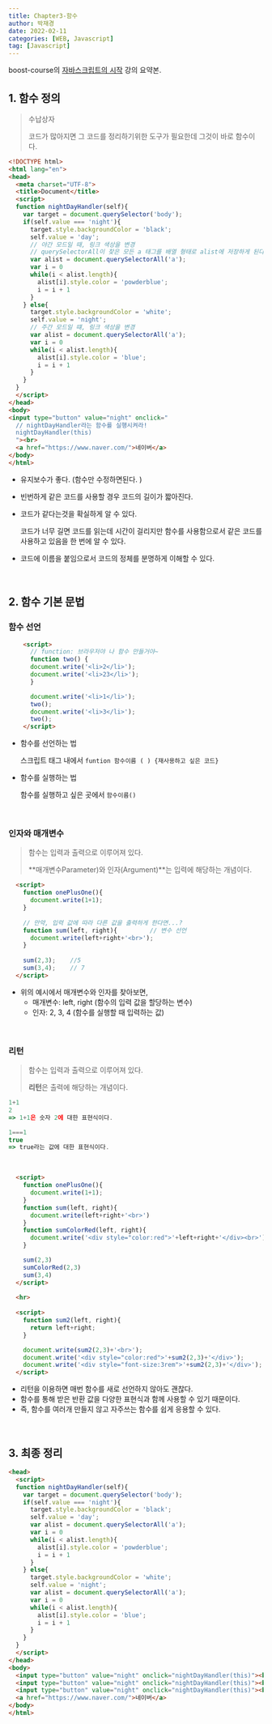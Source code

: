 ```yaml
---
title: Chapter3-함수
author: 박재경
date: 2022-02-11
categories: [WEB, Javascript]
tag: [Javascript]
---
```


  boost-course의 [자바스크립트의 시작](https://www.boostcourse.org/cs124/) 강의 요약본.

## 1. 함수 정의 

> 수납상자
>
> 코드가 많아지면 그 코드를 정리하기위한 도구가 필요한데 그것이 바로 함수이다. 

```html
<!DOCTYPE html>
<html lang="en">
<head>
  <meta charset="UTF-8">
  <title>Document</title>
  <script>
  function nightDayHandler(self){
    var target = document.querySelector('body');
    if(self.value === 'night'){
      target.style.backgroundColor = 'black';
      self.value = 'day';
      // 야간 모드일 때, 링크 색상을 변경
      // querySelectorAll이 찾은 모든 a 태그를 배열 형태로 alist에 저장하게 된다.
      var alist = document.querySelectorAll('a');
      var i = 0
      while(i < alist.length){
        alist[i].style.color = 'powderblue';
        i = i + 1
      }
    } else{
      target.style.backgroundColor = 'white';
      self.value = 'night';
      // 주간 모드일 떄, 링크 색상을 변경
      var alist = document.querySelectorAll('a');
      var i = 0
      while(i < alist.length){
        alist[i].style.color = 'blue';
        i = i + 1
      }
    }
  } 
  </script>
</head>
<body>
<input type="button" value="night" onclick="
  // nightDayHandler라는 함수를 실행시켜라!
  nightDayHandler(this)
  "><br>
  <a href="https://www.naver.com/">네이버</a>
</body>
</html>
```

- 유지보수가 좋다. (함수만 수정하면된다. )

- 빈번하게 같은 코드를 사용할 경우 코드의 길이가 짧아진다.

- 코드가 같다는것을 확실하게 알 수 있다.

  코드가 너무 길면 코드를 읽는데 시간이 걸리지만 함수를 사용함으로서 같은 코드를 사용하고 있음을 한 번에 알 수 있다. 

- 코드에 이름을 붙임으로서 코드의 정체를 분명하게 이해할 수 있다. 

<br>

## 2. 함수 기본 문법 

### 함수 선언

```html
    <script>
      // function: 브라우저야 나 함수 만들거야~
      function two() {
      document.write('<li>2</li>');
      document.write('<li>23</li>');
      }

      document.write('<li>1</li>');
      two();
      document.write('<li>3</li>');
      two();
    </script>
```

- 함수를 선언하는 법

  스크립트 태그 내에서 `funtion 함수이름 ( ) {재사용하고 싶은 코드}`

- 함수를 실행하는 법

  함수를 실행하고 싶은 곳에서 `함수이름()`

<br>

### 인자와 매개변수

> 함수는 입력과 출력으로 이루어져 있다.
>
> **매개변수Parameter)와 인자(Argument)**는 입력에 해당하는 개념이다.

```html
  <script>
    function onePlusOne(){
      document.write(1+1);
    }
  
    // 만약, 입력 값에 따라 다른 값을 출력하게 한다면...?
    function sum(left, right){         // 변수 선언
      document.write(left+right+'<br>');
    }
    
    sum(2,3);    //5
    sum(3,4);    // 7
  </script>
```

- 위의 예시에서 매개변수와 인자를 찾아보면, 
  - 매개변수: left, right (함수의 입력 값을 할당하는 변수) 
  - 인자: 2, 3, 4 (함수를 실행할 때 입력하는 값) 

<br>

### 리턴

> 함수는 입력과 출력으로 이루어져 있다.
>
> **리턴**은 출력에 해당하는 개념이다.

```javascript
1+1 
2 
=> 1+1은 숫자 2에 대한 표현식이다. 

1===1
true
=> true라는 값에 대한 표현식이다.
```

<br>

```html
  <script>
    function onePlusOne(){
      document.write(1+1);
    }
    function sum(left, right){
      document.write(left+right+'<br>')
    }
    function sumColorRed(left, right){
      document.write('<div style="color:red">'+left+right+'</div><br>');
    }

    sum(2,3)
    sumColorRed(2,3)
    sum(3,4)
  </script>
 
  <hr>
  
  <script>
    function sum2(left, right){
      return left+right;
    }

    document.write(sum2(2,3)+'<br>');
    document.write('<div style="color:red">'+sum2(2,3)+'</div>');
    document.write('<div style="font-size:3rem">'+sum2(2,3)+'</div>');
  </script>
```

- 리턴을 이용하면 매번 함수를 새로 선언하지 않아도 괜찮다.
- 함수를 통해 받은 반환 값을 다양한 표현식과 함께 사용할 수 있기 때문이다. 
- 즉, 함수를 여러개 만들지 않고 자주쓰는 함수를 쉽게 응용할 수 있다.

<br>

## 3. 최종 정리

```html
<head>
  <script>
  function nightDayHandler(self){
    var target = document.querySelector('body');
    if(self.value === 'night'){
      target.style.backgroundColor = 'black';
      self.value = 'day';
      var alist = document.querySelectorAll('a');
      var i = 0
      while(i < alist.length){
        alist[i].style.color = 'powderblue';
        i = i + 1
      }
    } else{
      target.style.backgroundColor = 'white';
      self.value = 'night';
      var alist = document.querySelectorAll('a');
      var i = 0
      while(i < alist.length){
        alist[i].style.color = 'blue';
        i = i + 1
      }
    }
  }
  </script>
</head>
<body>
  <input type="button" value="night" onclick="nightDayHandler(this)"><br>
  <input type="button" value="night" onclick="nightDayHandler(this)"><br>
  <input type="button" value="night" onclick="nightDayHandler(this)"><br>
  <a href="https://www.naver.com/">네이버</a>
</body>
</html>
```

